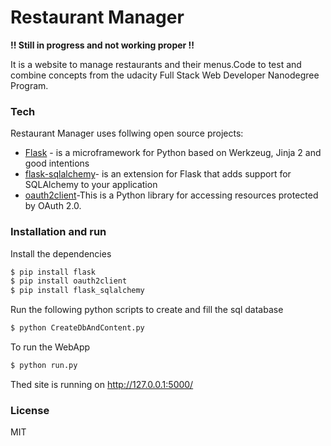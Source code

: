 # Restaurant Manager
**!! Still in progress and not working proper !!**

It is a website to manage restaurants and their menus.Code to test and combine concepts from the udacity Full Stack Web Developer Nanodegree Program.

### Tech

Restaurant Manager uses follwing open source projects:

* [Flask](http://flask.pocoo.org/) - is a microframework for Python based on Werkzeug, Jinja 2 and good intentions
* [flask-sqlalchemy](https://flask-sqlalchemy.palletsprojects.com/en/2.x/)- is an extension for Flask that adds support for SQLAlchemy to your application
* [oauth2client](https://github.com/googleapis/oauth2client)-This is a Python library for accessing resources protected by OAuth 2.0.

### Installation and run

Install the dependencies
```sh
$ pip install flask
$ pip install oauth2client
$ pip install flask_sqlalchemy
```
Run the following python scripts to create and fill the sql database
```sh
$ python CreateDbAndContent.py
```
To run the WebApp 
```sh
$ python run.py
```
 Thed site is running on http://127.0.0.1:5000/
### License
MIT

